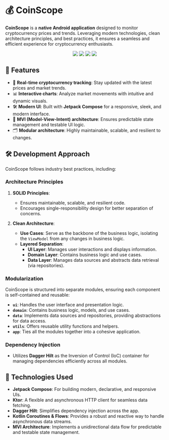 # 💰 **CoinScope**  

**CoinScope** is a **native Android application** designed to monitor cryptocurrency prices and trends. Leveraging modern technologies, clean architecture principles, and best practices, it ensures a seamless and efficient experience for cryptocurrency enthusiasts.  

<p align="center">
  <img src="https://img.shields.io/badge/Android%20Studio-3DDC84.svg?style=for-the-badge&logo=android-studio&logoColor=white" />
  <img src="https://img.shields.io/badge/kotlin-%237F52FF.svg?style=for-the-badge&logo=kotlin&logoColor=white" />
  <img src="https://img.shields.io/badge/Android-3DDC84?style=for-the-badge&logo=android&logoColor=white" />
  <img src="https://img.shields.io/badge/Material%20UI-007FFF?style=for-the-badge&logo=mui&logoColor=white" />
</p>

## 🌟 **Features**  

- 🚀 **Real-time cryptocurrency tracking**: Stay updated with the latest prices and market trends.  
- 📊 **Interactive charts**: Analyze market movements with intuitive and dynamic visuals.  
- 🛠️ **Modern UI**: Built with **Jetpack Compose** for a responsive, sleek, and modern interface.  
- 🔄 **MVI (Model-View-Intent) architecture**: Ensures predictable state management and testable UI logic.  
- 🗂️ **Modular architecture**: Highly maintainable, scalable, and resilient to changes.


## 🛠 **Development Approach**  

CoinScope follows industry best practices, including:  

### **Architecture Principles**  

1. **SOLID Principles**:  
   - Ensures maintainable, scalable, and resilient code.  
   - Encourages single-responsibility design for better separation of concerns.  

2. **Clean Architecture**:  
   - **Use Cases**: Serve as the backbone of the business logic, isolating the `ViewModel` from any changes in business logic.  
   - **Layered Separation**:  
     - **UI Layer**: Manages user interactions and displays information.  
     - **Domain Layer**: Contains business logic and use cases.  
     - **Data Layer**: Manages data sources and abstracts data retrieval (via repositories).  

### **Modularization**  

CoinScope is structured into separate modules, ensuring each component is self-contained and reusable:  
- **`ui`**: Handles the user interface and presentation logic.  
- **`domain`**: Contains business logic, models, and use cases.  
- **`data`**: Implements data sources and repositories, providing abstractions for data access.  
- **`utils`**: Offers reusable utility functions and helpers.  
- **`app`**: Ties all the modules together into a cohesive application.  

### **Dependency Injection**  

- Utilizes **Dagger Hilt** as the Inversion of Control (IoC) container for managing dependencies efficiently across all modules.  


## 🚀 **Technologies Used**  

- **Jetpack Compose**: For building modern, declarative, and responsive UIs.  
- **Ktor**: A flexible and asynchronous HTTP client for seamless data fetching.  
- **Dagger Hilt**: Simplifies dependency injection across the app.  
- **Kotlin Coroutines & Flows**: Provides a robust and reactive way to handle asynchronous data streams.  
- **MVI Architecture**: Implements a unidirectional data flow for predictable and testable state management.  
